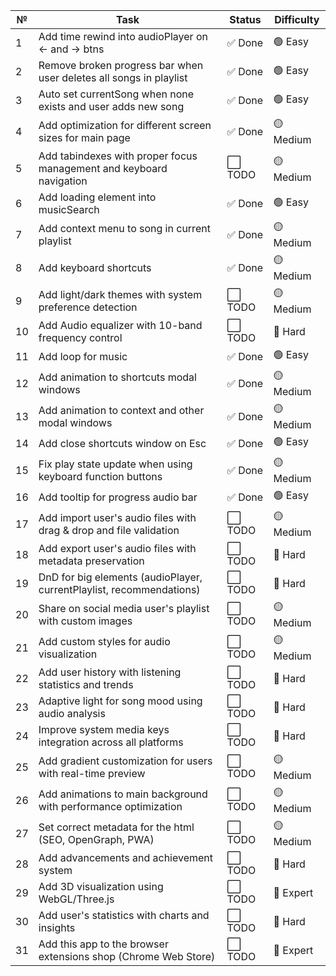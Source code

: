 | №   | Task                                                                 | Status  | Difficulty |
| --- | -------------------------------------------------------------------- | ------- | ---------- |
| 1   | Add time rewind into audioPlayer on <- and -> btns                   | ✅ Done | 🟢 Easy    |
| 2   | Remove broken progress bar when user deletes all songs in playlist   | ✅ Done | 🟢 Easy    |
| 3   | Auto set currentSong when none exists and user adds new song         | ✅ Done | 🟢 Easy    |
| 4   | Add optimization for different screen sizes for main page            | ✅ Done | 🟡 Medium  |
| 5   | Add tabindexes with proper focus management and keyboard navigation  | ⬜ TODO | 🟡 Medium  |
| 6   | Add loading element into musicSearch                                 | ✅ Done | 🟢 Easy    |
| 7   | Add context menu to song in current playlist                         | ✅ Done | 🟡 Medium  |
| 8   | Add keyboard shortcuts                                               | ✅ Done | 🟡 Medium  |
| 9   | Add light/dark themes with system preference detection               | ⬜ TODO | 🟡 Medium  |
| 10  | Add Audio equalizer with 10-band frequency control                   | ⬜ TODO | 🔴 Hard    |
| 11  | Add loop for music                                                   | ✅ Done | 🟢 Easy    |
| 12  | Add animation to shortcuts modal windows                             | ✅ Done | 🟡 Medium  |
| 13  | Add animation to context and other modal windows                     | ✅ Done | 🟡 Medium  |
| 14  | Add close shortcuts window on Esc                                    | ✅ Done | 🟢 Easy    |
| 15  | Fix play state update when using keyboard function buttons           | ✅ Done | 🟡 Medium  |
| 16  | Add tooltip for progress audio bar                                   | ✅ Done | 🟢 Easy    |
| 17  | Add import user's audio files with drag & drop and file validation   | ⬜ TODO | 🟡 Medium  |
| 18  | Add export user's audio files with metadata preservation             | ⬜ TODO | 🔴 Hard    |
| 19  | DnD for big elements (audioPlayer, currentPlaylist, recommendations) | ⬜ TODO | 🔴 Hard    |
| 20  | Share on social media user's playlist with custom images             | ⬜ TODO | 🟡 Medium  |
| 21  | Add custom styles for audio visualization                            | ⬜ TODO | 🟡 Medium  |
| 22  | Add user history with listening statistics and trends                | ⬜ TODO | 🔴 Hard    |
| 23  | Adaptive light for song mood using audio analysis                    | ⬜ TODO | 🔴 Hard    |
| 24  | Improve system media keys integration across all platforms           | ⬜ TODO | 🔴 Hard    |
| 25  | Add gradient customization for users with real-time preview          | ⬜ TODO | 🟡 Medium  |
| 26  | Add animations to main background with performance optimization      | ⬜ TODO | 🟡 Medium  |
| 27  | Set correct metadata for the html (SEO, OpenGraph, PWA)              | ⬜ TODO | 🟡 Medium  |
| 28  | Add advancements and achievement system                              | ⬜ TODO | 🔴 Hard    |
| 29  | Add 3D visualization using WebGL/Three.js                            | ⬜ TODO | 🔴 Expert  |
| 30  | Add user's statistics with charts and insights                       | ⬜ TODO | 🔴 Hard    |
| 31  | Add this app to the browser extensions shop (Chrome Web Store)       | ⬜ TODO | 🔴 Expert  |
